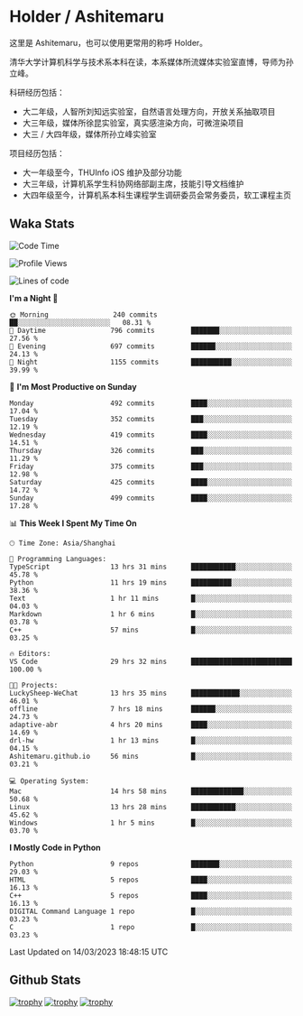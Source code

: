 # Holder / Ashitemaru

这里是 Ashitemaru，也可以使用更常用的称呼 Holder。

清华大学计算机科学与技术系本科在读，本系媒体所流媒体实验室直博，导师为孙立峰。

科研经历包括：

- 大二年级，人智所刘知远实验室，自然语言处理方向，开放关系抽取项目
- 大三年级，媒体所徐昆实验室，真实感渲染方向，可微渲染项目
- 大三 / 大四年级，媒体所孙立峰实验室

项目经历包括：

- 大一年级至今，THUInfo iOS 维护及部分功能
- 大三年级，计算机系学生科协网络部副主席，技能引导文档维护
- 大四年级至今，计算机系本科生课程学生调研委员会常务委员，软工课程主页

## Waka Stats

<!--START_SECTION:waka-->
![Code Time](http://img.shields.io/badge/Code%20Time-636%20hrs%2040%20mins-blue)

![Profile Views](http://img.shields.io/badge/Profile%20Views-1-blue)

![Lines of code](https://img.shields.io/badge/From%20Hello%20World%20I%27ve%20Written-1.3%20million%20lines%20of%20code-blue)

**I'm a Night 🦉** 

```text
🌞 Morning                240 commits         ██░░░░░░░░░░░░░░░░░░░░░░░   08.31 % 
🌆 Daytime                796 commits         ███████░░░░░░░░░░░░░░░░░░   27.56 % 
🌃 Evening                697 commits         ██████░░░░░░░░░░░░░░░░░░░   24.13 % 
🌙 Night                  1155 commits        ██████████░░░░░░░░░░░░░░░   39.99 % 
```
📅 **I'm Most Productive on Sunday** 

```text
Monday                   492 commits         ████░░░░░░░░░░░░░░░░░░░░░   17.04 % 
Tuesday                  352 commits         ███░░░░░░░░░░░░░░░░░░░░░░   12.19 % 
Wednesday                419 commits         ████░░░░░░░░░░░░░░░░░░░░░   14.51 % 
Thursday                 326 commits         ███░░░░░░░░░░░░░░░░░░░░░░   11.29 % 
Friday                   375 commits         ███░░░░░░░░░░░░░░░░░░░░░░   12.98 % 
Saturday                 425 commits         ████░░░░░░░░░░░░░░░░░░░░░   14.72 % 
Sunday                   499 commits         ████░░░░░░░░░░░░░░░░░░░░░   17.28 % 
```


📊 **This Week I Spent My Time On** 

```text
🕑︎ Time Zone: Asia/Shanghai

💬 Programming Languages: 
TypeScript               13 hrs 31 mins      ███████████░░░░░░░░░░░░░░   45.78 % 
Python                   11 hrs 19 mins      ██████████░░░░░░░░░░░░░░░   38.36 % 
Text                     1 hr 11 mins        █░░░░░░░░░░░░░░░░░░░░░░░░   04.03 % 
Markdown                 1 hr 6 mins         █░░░░░░░░░░░░░░░░░░░░░░░░   03.78 % 
C++                      57 mins             █░░░░░░░░░░░░░░░░░░░░░░░░   03.25 % 

🔥 Editors: 
VS Code                  29 hrs 32 mins      █████████████████████████   100.00 % 

🐱‍💻 Projects: 
LuckySheep-WeChat        13 hrs 35 mins      ████████████░░░░░░░░░░░░░   46.01 % 
offline                  7 hrs 18 mins       ██████░░░░░░░░░░░░░░░░░░░   24.73 % 
adaptive-abr             4 hrs 20 mins       ████░░░░░░░░░░░░░░░░░░░░░   14.69 % 
drl-hw                   1 hr 13 mins        █░░░░░░░░░░░░░░░░░░░░░░░░   04.15 % 
Ashitemaru.github.io     56 mins             █░░░░░░░░░░░░░░░░░░░░░░░░   03.21 % 

💻 Operating System: 
Mac                      14 hrs 58 mins      █████████████░░░░░░░░░░░░   50.68 % 
Linux                    13 hrs 28 mins      ███████████░░░░░░░░░░░░░░   45.62 % 
Windows                  1 hr 5 mins         █░░░░░░░░░░░░░░░░░░░░░░░░   03.70 % 
```

**I Mostly Code in Python** 

```text
Python                   9 repos             ███████░░░░░░░░░░░░░░░░░░   29.03 % 
HTML                     5 repos             ████░░░░░░░░░░░░░░░░░░░░░   16.13 % 
C++                      5 repos             ████░░░░░░░░░░░░░░░░░░░░░   16.13 % 
DIGITAL Command Language 1 repo              █░░░░░░░░░░░░░░░░░░░░░░░░   03.23 % 
C                        1 repo              █░░░░░░░░░░░░░░░░░░░░░░░░   03.23 % 
```




 Last Updated on 14/03/2023 18:48:15 UTC
<!--END_SECTION:waka-->

## Github Stats

[![trophy](https://github-profile-trophy.vercel.app/?username=Ashitemaru&column=7)](https://github.com/Ashitemaru)
[![trophy](https://github-readme-stats.vercel.app/api?username=Ashitemaru&show_icons=true&include_all_commits=true)](https://github.com/Ashitemaru)
[![trophy](https://github-readme-stats.vercel.app/api/top-langs/?username=Ashitemaru&layout=compact)](https://github.com/Ashitemaru)

<!--
**Ashitemaru/Ashitemaru** is a ✨ _special_ ✨ repository because its `README.md` (this file) appears on your GitHub profile.

Here are some ideas to get you started:

- 🔭 I’m currently working on ...
- 🌱 I’m currently learning ...
- 👯 I’m looking to collaborate on ...
- 🤔 I’m looking for help with ...
- 💬 Ask me about ...
- 📫 How to reach me: ...
- 😄 Pronouns: ...
- ⚡ Fun fact: ...
-->
